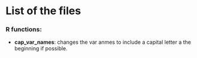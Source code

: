 # List of the files


### R functions:

- __cap_var_names__: changes the var anmes to include a capital letter a the beginning if possible.
